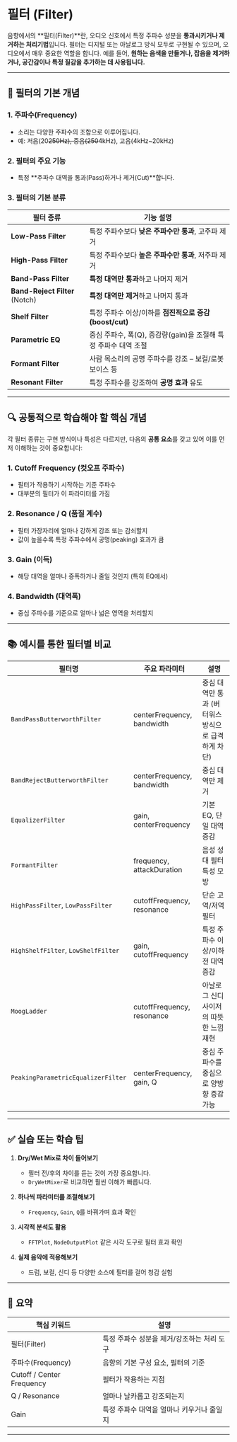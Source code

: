 # 필터 (Filter)

음향에서의 \*\*필터(Filter)\*\*란, 오디오 신호에서 특정 주파수 성분을 **통과시키거나 제거하는 처리기법**입니다. 필터는 디지털 또는 아날로그 방식 모두로 구현될 수 있으며, 오디오에서 매우 중요한 역할을 합니다. 예를 들어, **원하는 음색을 만들거나, 잡음을 제거하거나, 공간감이나 특정 질감을 추가하는 데 사용됩니다.**

---

## 📘 필터의 기본 개념

### 1. **주파수(Frequency)**

* 소리는 다양한 주파수의 조합으로 이루어집니다.
* 예: 저음(20~~250Hz), 중음(250~~4kHz), 고음(4kHz\~20kHz)

### 2. **필터의 주요 기능**

* 특정 \*\*주파수 대역을 통과(Pass)하거나 제거(Cut)\*\*합니다.

### 3. **필터의 기본 분류**

| 필터 종류                          | 기능 설명                                     |
| ------------------------------ | ----------------------------------------- |
| **Low-Pass Filter**            | 특정 주파수보다 **낮은 주파수만 통과**, 고주파 제거           |
| **High-Pass Filter**           | 특정 주파수보다 **높은 주파수만 통과**, 저주파 제거           |
| **Band-Pass Filter**           | **특정 대역만 통과**하고 나머지 제거                    |
| **Band-Reject Filter** (Notch) | **특정 대역만 제거**하고 나머지 통과                    |
| **Shelf Filter**               | 특정 주파수 이상/이하를 **점진적으로 증감 (boost/cut)**    |
| **Parametric EQ**              | 중심 주파수, 폭(Q), 증감량(gain)을 조절해 특정 주파수 대역 조절 |
| **Formant Filter**             | 사람 목소리의 공명 주파수를 강조 – 보컬/로봇 보이스 등          |
| **Resonant Filter**            | 특정 주파수를 강조하여 **공명 효과** 유도                 |

---

## 🔍 공통적으로 학습해야 할 핵심 개념

각 필터 종류는 구현 방식이나 특성은 다르지만, 다음의 **공통 요소**를 갖고 있어 이를 먼저 이해하는 것이 중요합니다:

### 1. **Cutoff Frequency (컷오프 주파수)**

* 필터가 작용하기 시작하는 기준 주파수
* 대부분의 필터가 이 파라미터를 가짐

### 2. **Resonance / Q (품질 계수)**

* 필터 가장자리에 얼마나 강하게 강조 또는 감쇠할지
* 값이 높을수록 특정 주파수에서 공명(peaking) 효과가 큼

### 3. **Gain (이득)**

* 해당 대역을 얼마나 증폭하거나 줄일 것인지 (특히 EQ에서)

### 4. **Bandwidth (대역폭)**

* 중심 주파수를 기준으로 얼마나 넓은 영역을 처리할지

---

## 📚 예시를 통한 필터별 비교

| 필터명                                 | 주요 파라미터                    | 설명                            |
| ----------------------------------- | -------------------------- | ----------------------------- |
| `BandPassButterworthFilter`         | centerFrequency, bandwidth | 중심 대역만 통과 (버터워스 방식으로 급격하게 차단) |
| `BandRejectButterworthFilter`       | centerFrequency, bandwidth | 중심 대역만 제거                     |
| `EqualizerFilter`                   | gain, centerFrequency      | 기본 EQ, 단일 대역 증감               |
| `FormantFilter`                     | frequency, attackDuration  | 음성 성대 필터 특성 모방                |
| `HighPassFilter`, `LowPassFilter`   | cutoffFrequency, resonance | 단순 고역/저역 필터                   |
| `HighShelfFilter`, `LowShelfFilter` | gain, cutoffFrequency      | 특정 주파수 이상/이하 전 대역 증감          |
| `MoogLadder`                        | cutoffFrequency, resonance | 아날로그 신디사이저의 따뜻한 느낌 재현         |
| `PeakingParametricEqualizerFilter`  | centerFrequency, gain, Q   | 중심 주파수를 중심으로 양방향 증감 가능        |

---

## ✅ 실습 또는 학습 팁

1. **Dry/Wet Mix로 차이 들어보기**

   * 필터 전/후의 차이를 듣는 것이 가장 중요합니다.
   * `DryWetMixer`로 비교하면 훨씬 이해가 빠릅니다.

2. **하나씩 파라미터를 조절해보기**

   * `Frequency`, `Gain`, `Q`를 바꿔가며 효과 확인

3. **시각적 분석도 활용**

   * `FFTPlot`, `NodeOutputPlot` 같은 시각 도구로 필터 효과 확인

4. **실제 음악에 적용해보기**

   * 드럼, 보컬, 신디 등 다양한 소스에 필터를 걸어 청감 실험

---

## 🎯 요약

| 핵심 키워드                    | 설명                       |
| ------------------------- | ------------------------ |
| 필터(Filter)                | 특정 주파수 성분을 제거/강조하는 처리 도구 |
| 주파수(Frequency)            | 음향의 기본 구성 요소, 필터의 기준     |
| Cutoff / Center Frequency | 필터가 작용하는 지점              |
| Q / Resonance             | 얼마나 날카롭고 강조되는지           |
| Gain                      | 특정 주파수 대역을 얼마나 키우거나 줄일지  |

---



